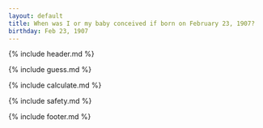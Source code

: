 ```yaml
---
layout: default
title: When was I or my baby conceived if born on February 23, 1907?
birthday: Feb 23, 1907
---
```


{% include header.md %}

{% include guess.md %}

{% include calculate.md %}

{% include safety.md %}

{% include footer.md %}



